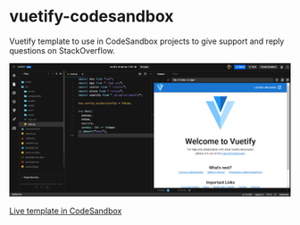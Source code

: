 # vuetify-codesandbox

Vuetify template to use in CodeSandbox projects to give support and reply questions on StackOverflow.

![Preview](public/assets/screenshot.png)

[Live template in CodeSandbox](https://codesandbox.io/s/vuetify-template-obbqe)
